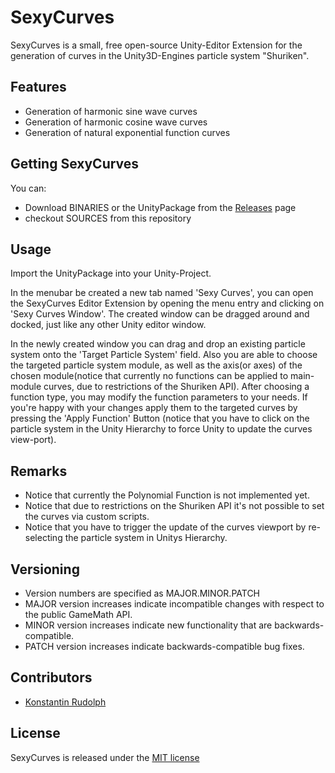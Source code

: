 # SexyCurves

SexyCurves is a small, free open-source Unity-Editor Extension for the generation of curves in the Unity3D-Engines particle system "Shuriken".

## Features

* Generation of harmonic sine wave curves
* Generation of harmonic cosine wave curves
* Generation of natural exponential function curves

## Getting SexyCurves

You can:

* Download BINARIES or the UnityPackage from the [Releases](https://github.com/KonstantinRudolph/SexyCurves/releases) page
* checkout SOURCES from this repository

## Usage

Import the UnityPackage into your Unity-Project.

In the menubar be created a new tab named 'Sexy Curves', you can open the SexyCurves Editor Extension by opening the menu entry and clicking on 'Sexy Curves Window'.
The created window can be dragged around and docked, just like any other Unity editor window.

In the newly created window you can drag and drop an existing particle system onto the 'Target Particle System' field.
Also you are able to choose the targeted particle system module, as well as the axis(or axes) of the chosen module(notice that currently no functions can be applied to main-module curves, due to restrictions of the Shuriken API).
After choosing a function type, you may modify the function parameters to your needs.
If you're happy with your changes apply them to the targeted curves by pressing the 'Apply Function' Button (notice that you have to click on the particle system in the Unity Hierarchy to force Unity to update the curves view-port).

## Remarks

* Notice that currently the Polynomial Function is not implemented yet.
* Notice that due to restrictions on the Shuriken API it's not possible to set the curves via custom scripts.
* Notice that you have to trigger the update of the curves viewport by re-selecting the particle system in Unitys Hierarchy.

## Versioning

* Version numbers are specified as MAJOR.MINOR.PATCH
* MAJOR version increases indicate incompatible changes with respect to the public GameMath API.
* MINOR version increases indicate new functionality that are backwards-compatible.
* PATCH version increases indicate backwards-compatible bug fixes.

## Contributors

* [Konstantin Rudolph](https://github.com/KonstantinRudolph)

## License

SexyCurves is released under the [MIT license](https://github.com/KonstantinRudolph/SexyCurves/blob/master/LICENSE)
